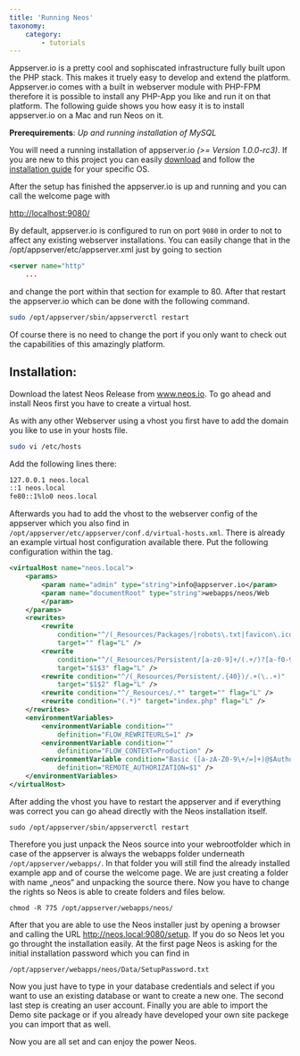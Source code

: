 ```yaml
---
title: 'Running Neos'
taxonomy:
    category:
        - tutorials
---
```


Appserver.io is a pretty cool and sophiscated infrastructure fully built upon the PHP stack. This makes it truely easy
to develop and extend the platform. Appserver.io comes with a built in webserver module with PHP-FPM therefore it is
possible to install any PHP-App you like and run it on that platform. The following guide shows you how easy it is to
install appserver.io on a Mac and run Neos on it.


**Prerequirements**: *Up and running installation of MySQL*

You will need a running installation of appserver.io *(>= Version 1.0.0-rc3)*. If you are new to this
project you can easily <a href="{{site.home_url}}downloads" target="_blank" class="external no-image">download</a> and follow the
[installation guide](../../documentation/installation) for your specific OS.

After the setup has finished the appserver.io is up and running and you can call the welcome page with

[http://localhost:9080/](http://localhost:9080/)

By default, appserver.io is configured to run on port `9080` in order to not to affect any existing webserver installations.
You can easily change that in the /opt/appserver/etc/appserver.xml just by going to section

```xml
<server name="http"
	...
```

and change the port within that section for example to 80. After that restart the appserver.io which can be
done with the following command.

```bash
sudo /opt/appserver/sbin/appserverctl restart
```

Of course there is no need to change the port if you only want to check out the capabilities of this amazingly platform.




## Installation:

Download the latest Neos Release from www.neos.io. To go ahead and install Neos first you have to create a virtual host.

As with any other Webserver using a vhost you first have to add the domain you like to use in your hosts file.

```bash
sudo vi /etc/hosts
```

Add the following lines there:

```bash
127.0.0.1 neos.local
::1 neos.local
fe80::1%lo0 neos.local
```

Afterwards you had to add the vhost to the webserver config of the appserver which you also find in
`/opt/appserver/etc/appserver/conf.d/virtual-hosts.xml`. There is already an example virtual host configuration
available there. Put the following configuration within the <virtualHosts> tag.

```xml
<virtualHost name="neos.local">
    <params>
        <param name="admin" type="string">info@appserver.io</param>
        <param name="documentRoot" type="string">webapps/neos/Web
        </param>
    </params>
    <rewrites>
        <rewrite
            condition="^/(_Resources/Packages/|robots\.txt|favicon\.ico){OR}-d{OR}-f{OR}-l"
            target="" flag="L" />
        <rewrite
            condition="^/(_Resources/Persistent/[a-z0-9]+/(.+/)?[a-f0-9]{40})/.+(\..+)"
            target="$1$3" flag="L" />
        <rewrite condition="^/(_Resources/Persistent/.{40})/.+(\..+)"
            target="$1$2" flag="L" />
        <rewrite condition="^/_Resources/.*" target="" flag="L" />
        <rewrite condition="(.*)" target="index.php" flag="L" />
    </rewrites>
    <environmentVariables>
        <environmentVariable condition=""
            definition="FLOW_REWRITEURLS=1" />
        <environmentVariable condition=""
            definition="FLOW_CONTEXT=Production" />
        <environmentVariable condition="Basic ([a-zA-Z0-9\+/=]+)@$Authorization"
            definition="REMOTE_AUTHORIZATION=$1" />
    </environmentVariables>
</virtualHost>
```

After adding the vhost you have to restart the appserver and if everything was correct you can go ahead directly
with the Neos installation itself.

`sudo /opt/appserver/sbin/appserverctl restart`

Therefore you just unpack the Neos source into your webrootfolder which in case of the appserver is always the
webapps folder underneath `/opt/appserver/webapps/`. In that folder you will still find the already installed example app
and of course the welcome page. We are just creating a folder with name „neos“ and unpacking the source there.
Now you have to change the rights so Neos is able to create folders and files below.

`chmod -R 775 /opt/appserver/webapps/neos/`

After that you are able to use the Neos installer just by opening a browser and calling the URL
http://neos.local:9080/setup. If you do so Neos let you go throught the installation easily. At the first page
Neos is asking for the initial installation password which you can find in

`/opt/appserver/webapps/neos/Data/SetupPassword.txt`

Now you just have to type in your database credentials and select if you want to use an existing database or want to
create a new one. The second last step is creating an user account. Finally you are able to import the Demo site
package or if you already have developed your own site packege you can import that as well.

Now you are all set and can enjoy the power Neos.